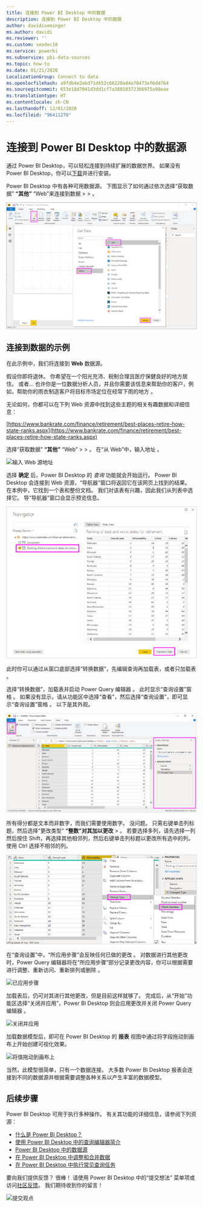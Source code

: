 ```yaml
---
title: 连接到 Power BI Desktop 中的数据
description: 连接到 Power BI Desktop 中的数据
author: davidiseminger
ms.author: davidi
ms.reviewer: ''
ms.custom: seodec18
ms.service: powerbi
ms.subservice: pbi-data-sources
ms.topic: how-to
ms.date: 01/21/2020
LocalizationGroup: Connect to data
ms.openlocfilehash: a9fdb4e2ebd71d652c66220ad4a70473ef6dd764
ms.sourcegitcommit: 653e18d7041d3dd1cf7a38010372366975a98eae
ms.translationtype: HT
ms.contentlocale: zh-CN
ms.lasthandoff: 12/01/2020
ms.locfileid: "96411278"
---
```

# <a name="connect-to-data-sources-in-power-bi-desktop"></a>连接到 Power BI Desktop 中的数据源

通过 Power BI Desktop，可以轻松连接到持续扩展的数据世界。 如果没有 Power BI Desktop，你可以[下载](https://go.microsoft.com/fwlink/?LinkID=521662)并进行安装。

Power BI Desktop 中有各种可用数据源。  下图显示了如何通过依次选择“获取数据” **“其他”** “Web”来连接到数据 >    >   。

![从 Web 获取数据](media/desktop-connect-to-data/get-data-from-the-web.png)

## <a name="example-of-connecting-to-data"></a>连接到数据的示例

在此示例中，我们将连接到 **Web** 数据源。

假设你即将退休。 你希望在一个阳光充沛、税制合理且医疗保健良好的地方居住。 或者... 也许你是一位数据分析人员，并且你需要该信息来帮助你的客户，例如，帮助你的雨衣制造客户将目标市场定位在经常下雨的地方  。

无论如何，你都可以在下列 Web 资源中找到这些主题的相关有趣数据和详细信息：

[https://www.bankrate.com/finance/retirement/best-places-retire-how-state-ranks.aspx](https://www.bankrate.com/finance/retirement/best-places-retire-how-state-ranks.aspx)

选择“获取数据” **“其他”** “Web” >    >   。 在“从 Web”中，输入地址  。

![输入 Web 源地址](media/desktop-connect-to-data/connecttodata_3.png)

选择 **确定** 后，Power BI Desktop 的 *查询* 功能就会开始运行。 Power BI Desktop 会连接到 Web 资源，“导航器”窗口将返回它在该网页上找到的结果。  在本例中，它找到一个表和整份文档。 我们对该表有兴趣，因此我们从列表中选择它。 导“导航器”窗口会显示预览信息。 

![在导航器中预览数据](media/desktop-connect-to-data/datasources_fromnavigatordialog.png)

此时你可以通过从窗口底部选择“转换数据”，先编辑查询再加载表，或者只加载表  。

选择“转换数据”，加载表并启动 Power Query 编辑器  。 此时显示“查询设置”窗格  。 如果没有显示，请从功能区中选择“查看”，然后选择“查询设置”，即可显示“查询设置”窗格    。 以下是其外观。

![显示“查询设置”的 Power Query 编辑器](media/desktop-connect-to-data/designer_gsg_editquery.png)

所有得分都是文本而非数字，而我们需要使用数字。 没问题。 只需右键单击列标题，然后选择“更改类型” **“整数”对其加以更改** >   。 若要选择多列，请先选择一列然后按住 Shift，再选择其他相邻列，然后右键单击列标题以更改所有选中的列。 使用 Ctrl 选择不相邻的列。

![将数据类型更改为整数](media/desktop-connect-to-data/designer_gsg_changedatatype.png)

在“查询设置”中，“所应用步骤”会反映任何已做的更改   。 对数据进行其他更改时，Power Query 编辑器将在“所应用步骤”部分记录更改内容，你可以根据需要进行调整、重新访问、重新排列或删除  。

![已应用步骤](media/desktop-connect-to-data/designer_gsg_appliedsteps_changedtype.png)

加载表后，仍可对其进行其他更改，但是目前这样就够了。 完成后，从“开始”功能区选择“关闭并应用”，Power BI Desktop 则会应用更改并关闭 Power Query 编辑器   。

![关闭并应用](media/desktop-connect-to-data/connecttodata_closenload.png)

加载数据模型后，即可在 Power BI Desktop 的 **报表** 视图中通过将字段拖动到画布上开始创建可视化效果。

![将值拖动到画布上](media/desktop-connect-to-data/connecttodata_dragontoreportview.png)

当然，此模型很简单，只有一个数据连接。 大多数 Power BI Desktop 报表会连接到不同的数据源并根据需要调整各种关系以产生丰富的数据模型。

## <a name="next-steps"></a>后续步骤
Power BI Desktop 可用于执行多种操作。 有关其功能的详细信息，请参阅下列资源：

* [什么是 Power BI Desktop？](../fundamentals/desktop-what-is-desktop.md)
* [使用 Power BI Desktop 中的查询编辑器简介](../transform-model/desktop-query-overview.md)
* [Power BI Desktop 中的数据源](desktop-data-sources.md)
* [在 Power BI Desktop 中调整和合并数据](desktop-shape-and-combine-data.md)
* [在 Power BI Desktop 中执行常见查询任务](../transform-model/desktop-common-query-tasks.md)   

要向我们提供反馈？ 很棒！ 请使用 Power BI Desktop 中的“提交想法”  菜单项或访问[社区反馈](https://community.powerbi.com/t5/Community-Feedback/bd-p/community-feedback)。 我们期待收到你的留言！

![提交观点](media/desktop-connect-to-data/sendfeedback.png)
